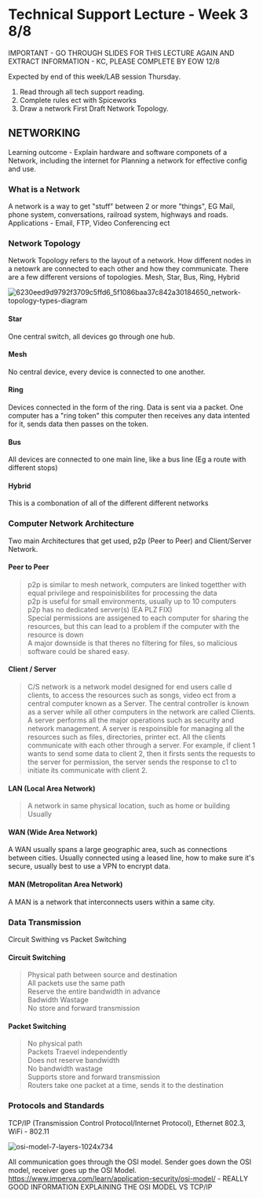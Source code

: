 # Technical Support Lecture - Week 3 8/8

IMPORTANT - GO THROUGH SLIDES FOR THIS LECTURE AGAIN AND EXTRACT INFORMATION - KC, PLEASE COMPLETE BY EOW 12/8

Expected by end of this week/LAB session Thursday.
1. Read through all tech support reading.
2. Complete rules ect with Spiceworks
3. Draw a network First Draft Network Topology.

## NETWORKING
Learning outcome - Explain hardware and software componets of a Network, including the internet for Planning a network for effective config and use.

### What is a Network
A network is a way to get "stuff" between 2 or more "things", EG Mail, phone system, conversations, railroad system, highways and roads.
Applications - Email, FTP, Video Conferencing ect

### Network Topology
Network Topology refers to the layout of a network. How different nodes in a netowrk are connected to each other and how they communicate. There are a few different versions of topologies. Mesh, Star, Bus, Ring, Hybrid

![6230eed9d9792f3709c5ffd6_5f1086baa37c842a30184650_network-topology-types-diagram](https://user-images.githubusercontent.com/110364569/183315157-afcf22d8-05cb-47d7-8ba0-3adc246e5dd6.png)

#### Star
One central switch, all devices go through one hub. 

#### Mesh
No central device, every device is connected to one another.

#### Ring
Devices connected in the form of the ring. Data is sent via a packet. One computer has a "ring token" this computer then receives any data intented for it, sends data then passes on the token.

#### Bus
All devices are connected to one main line, like a bus line (Eg a route with different stops)

#### Hybrid
This is a combonation of all of the different different networks

### Computer Network Architecture
Two main Architectures that get used, p2p (Peer to Peer) and Client/Server Network.

#### Peer to Peer
>p2p is similar to mesh network, computers are linked togetther with equal privilege and respoinisbilites for processing the data </br>
>p2p is useful for small environments, usually up to 10 computers </br>
>p2p has no dedicated server(s) (EA PLZ FIX) </br>
>Special permissions are assigened to each computer for sharing the resources, but this can lead to a problem if the computer with the resource is down  </br>
>A major downside is that theres no filtering for files, so malicious software could be shared easy. </br>

#### Client / Server
>C/S network is a network model designed for end users calle d clients, to access the resources such as songs, video ect from a central computer known as a Server.
>The central controller is known as a server while all other computers in the network are called Clients.
>A server performs all the major operations such as security and network management.
>A server is respoinsible for managing all the resources such as files, directories, printer ect.
>All the clients communicate with each other through a server. For example, if client 1 wants to send some data to client 2, then it firsts sents the requests to the server for permission, the server sends the response to c1 to initiate its communicate with client 2.

#### LAN (Local Area Network)
>A network in same physical location, such as home or building  </br>
>Usually 

#### WAN (Wide Area Network)
A WAN usually spans a large geographic area, such as connections between cities. Usually connected using a leased line, how to make sure it's secure, usually best to use a VPN to encrypt data.

#### MAN (Metropolitan Area Network)
A MAN is a network that interconnects users within a same city.

### Data Transmission
Circuit Swithing vs Packet Switching

#### Circuit Switching
>Physical path between source and destination  </br>
>All packets use the same path  </br>
>Reserve the entire bandwidth in advance  </br>
>Badwidth Wastage </br>
>No store and forward transmission  </br>

#### Packet Switching
>No physical path  </br>
>Packets Traevel independently  </br>
>Does not reserve bandwidth  </br>
>No bandwidth wastage </br>
>Supports store and forward transmission </br>
>Routers take one packet at a time, sends it to the destination </br>

### Protocols and Standards
TCP/IP (Transmission Control Protocol/Internet Protocol), Ethernet 802.3, WiFi - 802.11

![osi-model-7-layers-1024x734](https://user-images.githubusercontent.com/110364569/183316629-653db516-17e4-4fdb-8bb2-9dcdb35cc40d.jpg)

All communication goes through the OSI model. Sender goes down the OSI model, receiver goes up the OSI Model. </br>
https://www.imperva.com/learn/application-security/osi-model/ - REALLY GOOD INFORMATION EXPLAINING THE OSI MODEL VS TCP/IP
